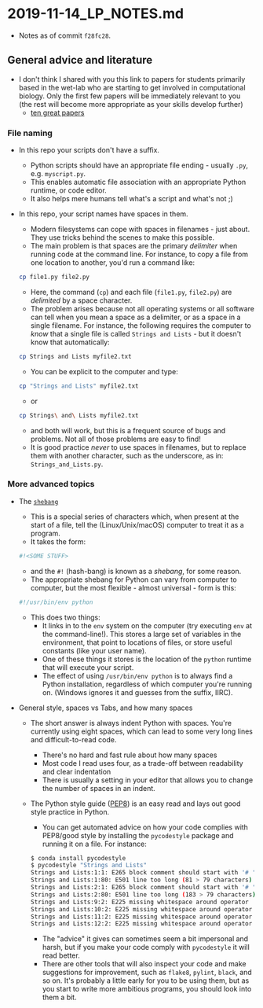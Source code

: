 # 2019-11-14_LP_NOTES.md

- Notes as of commit `f28fc28`.

## General advice and literature

- I don't think I shared with you this link to papers for students primarily based in the wet-lab who are starting to get involved in computational biology. Only the first few papers will be immediately relevant to you (the rest will become more appropriate as your skills develop further)
    - [ten great papers](https://widdowquinn.github.io/ten_great_papers/)

### File naming

- In this repo your scripts don't have a suffix.
    - Python scripts should have an appropriate file ending - usually `.py`, e.g. `myscript.py`.
    - This enables automatic file association with an appropriate Python runtime, or code editor.
    - It also helps mere humans tell what's a script and what's not ;)

- In this repo, your script names have spaces in them.
    - Modern filesystems can cope with spaces in filenames - just about. They use tricks behind the scenes to make this possible.
    - The main problem is that spaces are the primary *delimiter* when running code at the command line. For instance, to copy a file from one location to another, you'd run a command like:

    ```bash
    cp file1.py file2.py
    ```

    - Here, the command (`cp`) and each file (`file1.py`, `file2.py`) are *delimited* by a space character.
    - The problem arises because not all operating systems or all software can tell when you mean a space as a delimiter, or as a space in a single filename. For instance, the following requires the computer to *know* that a single file is called `Strings and Lists` - but it doesn't know that automatically:

    ```bash
    cp Strings and Lists myfile2.txt
    ```

    - You can be explicit to the computer and type:

    ```bash
    cp "Strings and Lists" myfile2.txt
    ```

    - or

    ```bash
    cp Strings\ and\ Lists myfile2.txt
    ```

    - and both will work, but this is a frequent source of bugs and problems. Not all of those problems are easy to find!
    - It is good practice *never* to use spaces in filenames, but to replace them with another character, such as the underscore, as in: `Strings_and_Lists.py`.

### More advanced topics

- The [`shebang`](https://bash.cyberciti.biz/guide/Shebang)
    - This is a special series of characters which, when present at the start of a file, tell the (Linux/Unix/macOS) computer to treat it as a program.
    - It takes the form:

    ```bash
    #!<SOME STUFF>
    ```

    - and the `#!` (hash-bang) is known as a *shebang*, for some reason.
    - The appropriate shebang for Python can vary from computer to computer, but the most flexible - almost universal - form is this:

    ```bash
    #!/usr/bin/env python
    ```

    - This does two things:
        - It links in to the `env` system on the computer (try executing `env` at the command-line!). This stores a large set of variables in the environment, that point to locations of files, or store useful constants (like your user name).
        - One of these things it stores is the location of the `python` runtime that will execute your script.
        - The effect of using `/usr/bin/env python` is to always find a Python installation, regardless of which computer you're running on. (Windows ignores it and guesses from the suffix, IIRC).

- General style, spaces vs Tabs, and how many spaces
    - The short answer is always indent Python with spaces. You're currently using eight spaces, which can lead to some very long lines and difficult-to-read code.
        - There's no hard and fast rule about how many spaces
        - Most code I read uses four, as a trade-off between readability and clear indentation
        - There is usually a setting in your editor that allows you to change the number of spaces in an indent.
    - The Python style guide ([PEP8](https://www.python.org/dev/peps/pep-0008/#tabs-or-spaces)) is an easy read and lays out good style practice in Python.
        - You can get automated advice on how your code complies with PEP8/good style by installing the `pycodestyle` package and running it on a file. For instance:

        ```bash
        $ conda install pycodestyle
        $ pycodestyle "Strings and Lists"
        Strings and Lists:1:1: E265 block comment should start with '# '
        Strings and Lists:1:80: E501 line too long (81 > 79 characters)
        Strings and Lists:2:1: E265 block comment should start with '# '
        Strings and Lists:2:80: E501 line too long (183 > 79 characters)
        Strings and Lists:9:2: E225 missing whitespace around operator
        Strings and Lists:10:2: E225 missing whitespace around operator
        Strings and Lists:11:2: E225 missing whitespace around operator
        Strings and Lists:12:2: E225 missing whitespace around operator
        ```

        - The "advice" it gives can sometimes seem a bit impersonal and harsh, but if you make your code comply with `pycodestyle` it will read better.
        - There are other tools that will also inspect your code and make suggestions for improvement, such as `flake8`, `pylint`, `black`, and so on. It's probably a little early for you to be using them, but as you start to write more ambitious programs, you should look into them a bit.
